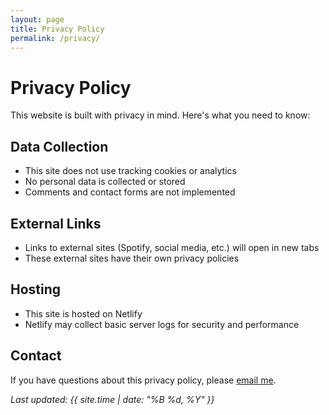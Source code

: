 ```yaml
---
layout: page
title: Privacy Policy
permalink: /privacy/
---
```


# Privacy Policy

This website is built with privacy in mind. Here's what you need to know:

## Data Collection
- This site does not use tracking cookies or analytics
- No personal data is collected or stored
- Comments and contact forms are not implemented

## External Links
- Links to external sites (Spotify, social media, etc.) will open in new tabs
- These external sites have their own privacy policies

## Hosting
- This site is hosted on Netlify
- Netlify may collect basic server logs for security and performance

## Contact
If you have questions about this privacy policy, please [email me](mailto:arr.shea@gmail.com).

*Last updated: {{ site.time | date: "%B %d, %Y" }}*
